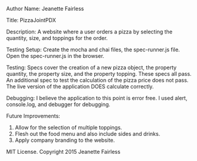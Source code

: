 Author Name: Jeanette Fairless

Title: PizzaJointPDX

Description: A website where a user orders a pizza by
selecting the quantity, size, and toppings for the order.

Testing Setup:  Create the mocha and chai files, the spec-runner.js file.  Open
the spec-runner.js in the browser.

Testing:  Specs cover the creation of a new pizza object, the property
quantity, the property size, and the property topping.  These specs all
pass.  An additional spec to test the calculation of the pizza price does
not pass.  The live version of the application DOES calculate correctly.

Debugging:  I believe the application to this point is error free.  I used
alert, console.log, and debugger for debugging.

Future Improvements:
1) Allow for the selection of multiple toppings.
2) Flesh out the food menu and also include sides and drinks.
3) Apply company branding to the website.

MIT License. Copyright 2015 Jeanette Fairless
